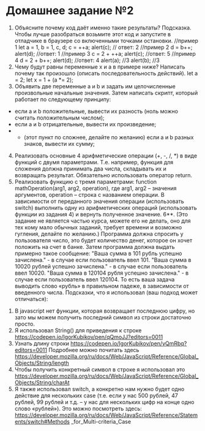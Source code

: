 # Домашнее задание №2
1. Объясните почему код даёт именно такие результаты?
Подсказка. Чтобы лучше разобраться возьмите этот код и запустите в отладчике в браузере со
включенными точками остановки.
//пример 1
let a = 1, b = 1, c, d;
c = ++a;
alert(c); // ответ: 2
//пример 2
d = b++;
alert(d); //ответ: 1
//пример 3
c = 2 + ++a;
alert(c); //ответ: 5
//пример 4
d = 2 + b++;
alert(d); //ответ: 4
alert(a); //3
alert(b); //3
2. Чему будут равны переменные x и a в примере ниже? Написать почему так произошло
(описать последовательность действий).
let a = 2;
let x = 1 + (a *= 2);
3. Объявить две переменные a и b и задать им целочисленные произвольные начальные
значения.
Затем написать скрипт, который работает по следующему принципу:
- если a и b положительные, вывести их разность (ноль можно считать положительным числом);
- если а и b отрицательные, вывести их произведение;
- * (этот пункт по сложнее, делайте по желанию) если а и b разных знаков, вывести их сумму;
4. Реализовать основные 4 арифметические операции (+, -, /, *) в виде функций с двумя
параметрами. Т.е. например, функция для сложения должна принимать два числа, складывать их
и возвращать результат.
Обязательно использовать оператор return.
5. Реализовать функцию с тремя параметрами: function mathOperation(arg1, arg2, operation),
где arg1, arg2 – значения аргументов, operation – строка с названием операции. В зависимости от
переданного значения операции (использовать switch) выполнить одну из арифметических
операций
(использовать функции из задания 4) и вернуть полученное значение.
6**. (Это задание не является частью курса, можете его не делать, оно для тех кому мало
обычных заданий, требует времени и возможно гугления, делайте по желанию.)
Программа должна спросить у пользователя число, это будет количество денег, которое он хочет
положить на счет в банке. Затем программа должна выдать примерно такое сообщение:
"Ваша сумма в 101 рубль успешно зачислена." - в случае если пользователь ввел 101.
"Ваша сумма в 10020 рублей успешно зачислена." - в случае если пользователь ввел 10020.
"Ваша сумма в 120104 рубля успешно зачислена." - в случае если пользователь ввел 120104.
То есть ваша задача выводить слово «рубль» в правильном падеже, в зависимости от введенного
числа.
Подсказки, что я использовал (ваш подход может отличаться):
1) В javascript нет функции, которая возвращает последнюю цифру, но зато мы можем
получить последний символ из строки достаточно просто.
2) Я использовал String() для приведения к строке
https://codepen.io/IgorKubikov/pen/qQmoJJ?editors=0011
3) Узнать длину строки https://codepen.io/IgorKubikov/pen/vQmRbq?editors=0011
Подробнее можно почитать здесь
https://developer.mozilla.org/ru/docs/Web/JavaScript/Reference/Global_Objects/String/length
4) Чтобы получить конкретный символ в строке я использовал это
https://developer.mozilla.org/ru/docs/Web/JavaScript/Reference/Global_Objects/String/charAt
5) Я также использовал switch, а конкретно нам нужно будет одно действие для нескольких
case (т.е. если у нас 500 рублей, 47 рублей, 99 рублей и т.д. – у нас для нескольких цифр на
конце одно слово «рублей»). Это можно посмотреть здесь: 
https://developer.mozilla.org/ru/docs/Web/JavaScript/Reference/Statements/switch#Methods
_for_Multi-criteria_Case
